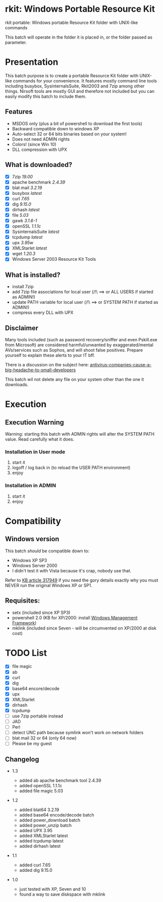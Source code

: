 # rkit: Windows Portable Resource Kit
rkit portable: Windows portable Resource Kit folder with UNIX-like commands

This batch will operate in the folder it is placed in, or the folder passed as parameter.


# Presentation
This batch purpose is to create a portable Resource Kit folder with UNIX-like commands for your convenience.
It features mostly command line tools including busybox, SysinternalsSuite, Rkit2003 and 7zip among other things.
Nirsoft tools are mostly GUI and therefore not included but you can easily modify this batch to include them.

## Features
* MSDOS only (plus a bit of powershell to download the first tools)
* Backward compatible down to windows XP
* Auto-select 32 or 64 bits binaries based on your system!
* Does not need ADMIN rights
* Colors! (since Win 10)
* DLL compression with UPX

## What is downloaded?
- [x] 7zip _19.00_
- [x] apache benchmark _2.4.39_
- [x] blat mail _3.2.19_
- [x] busybox _latest_
- [x] curl _7.65_
- [x] dig  _9.15.0_
- [x] dirhash _latest_
- [x] file _5.03_
- [x] gawk _3.1.6-1_
- [x] openSSL _1.1.1c_
- [x] SysinternalsSuite _latest_
- [x] tcpdump _latest_
- [x] upx _3.95w_
- [x] XMLStarlet _latest_
- [x] wget _1.20.3_
- [x] Windows Server 2003 Resource Kit Tools

## What is installed?
+ install 7zip
+ add 7zip file associations for local user  (/!\ ==> or ALL USERS   if started as ADMIN!)
+ update PATH variable for local user        (/!\ ==> or SYSTEM PATH if started as ADMIN!)
+ compress every DLL with UPX

## Disclaimer
Many tools included (such as password recovery/sniffer and even Pskill.exe from Microsoft) are considered 
harmful/unwanted by exaggerated/mental AVs/services such as Sophos, and will shoot false positives.
Prepare yourself to explain these alerts to your IT bff.

There is a discussion on the subject here: [antivirus-companies-cause-a-big-headache-to-small-developers](http://blog.nirsoft.net/2009/05/17/antivirus-companies-cause-a-big-headache-to-small-developers/)

This batch wil not delete any file on your system other than the one it downloads.


# Execution

## Execution Warning
Warning: starting this batch with ADMIN rights will alter the SYSTEM PATH value. Read carefully what it does.

### Installation in User mode
1. start it
2. logoff / log back in (to reload the USER PATH environment)
3. enjoy

### Installation in ADMIN
1. start it
2. enjoy


# Compatibility

## Windows version
This batch *should* be compatible down to:
* Windows XP SP3
* Windows Server 2000
* I didn't test it with Vista because it's crap, nobody use that.

Refer to [KB article 317949](http://support.microsoft.com/default.aspx?scid=kb;en-us;317949) if you need the gory details exactly why you must NEVER run the original Windows XP or SP1.

## Requisites: 
* setx (included since XP SP3)
* powershell 2.0 (KB for XP/2000: install [Windows Management Framework](https://support.microsoft.com/en-us/help/968929/))
* mklink (included since Seven - will be circumvented on XP/2000 at disk cost)


# TODO List
* [x] file magic
* [x] ab
* [x] curl
* [x] dig
* [x] base64 encore/decode
* [x] upx
* [x] XMLStarlet
* [x] dirhash
* [x] tcpdump
* [ ] use 7zip portable instead
* [ ] JAD
* [ ] Perl
* [ ] detect UNC path because symlink won't work on network folders
* [ ] blat mail 32 or 64 (only 64 now)
* [ ] Please be my guest

Changelog
---------
* 1.3
  * added ab apache benchmark tool 2.4.39
  * added openSSL 1.1.1c
  * added file magic 5.03

* 1.2
  * added blat64 3.2.19
  * added base64 encode/decode batch
  * added power_download batch
  * added power_unzip batch
  * added UPX 3.95
  * added XMLStarlet latest
  * added tcpdump latest
  * added dirhash latest

* 1.1
  * added curl 7.65
  * added dig 9.15.0

* 1.0
  * just tested with XP, Seven and 10
  * found a way to save diskspace with mklink

